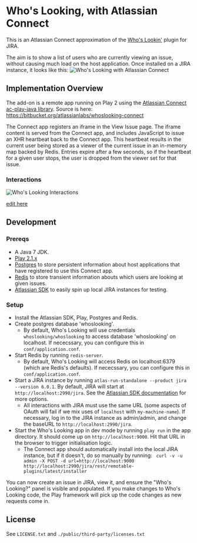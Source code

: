 Who's Looking, with Atlassian Connect
=====================================

This is an Atlassian Connect approximation of the [Who's Lookin'](https://marketplace.atlassian.com/plugins/com.atlassian.jira.plugins.whoslookin) plugin for JIRA.  

The aim is to show a list of users who are currently viewing an issue, without causing much load on the host application. Once installed on a JIRA instance, it looks like this:
![Who's Looking with Atlassian Connect](http://i.imgur.com/nNarePB.jpg)

## Implementation Overview
The add-on is a remote app running on Play 2 using the [Atlassian Connect ac-play-java library](https://bitbucket.org/sleberrigaud_atlassian/ac-play-java). Source is here: https://bitbucket.org/atlassianlabs/whoslooking-connect

The Connect app registers an iframe in the View Issue page. The iframe content is served from the Connect app, and includes JavaScript to issue an XHR heartbeat back to the Connect app. This heartbeat results in the current user being stored as a viewer of the current issue in an in-memory map backed by Redis. Entries expire after a few seconds, so if the heartbeat for a given user stops, the user is dropped from the viewer set for that issue.

### Interactions

![Who's Looking Interactions](http://www.websequencediagrams.com/cgi-bin/cdraw?lz=dGl0bGUgV2hvJ3MgQ29ubmVjdGVkPyAoZGV0YWlscykKSG9tZXItPkpJUkE6IFJlcXVlc3RzIHZpZXcgaXNzdWUgcGFnZSBmb3IACAdYWVotMQpKSVJBLT4ANwU6IFJlc3BvbmRzIHdpdGggdGhlAC8QLCBpbmNsdWRpbmcgYW4gaWZyYW1lIGxpbmtpbmcgdG8gV2hvc0xvb2tpbmcAgQkIKwAJCwCBDgt0aGUAOAhjb250ZW50LCBwcm92aQBYBU9BdXRoIGhlYWRlcnMgYXMgc3VwcGxpZWQgYnkgSklSQQpub3RlIHJpZ2h0IG9mAGwMOiB2ZXJpZnkANg4Kb3B0IElmIHdlJ3JlIG1pc3NpbmcgZGlzcGxheSBuYW1lcyBvZiBhbnkAgi4FZXIACgUAgh8FIChhc3luYyB0YXNrLCBkb2VzIG5vdCBibG9jawCBewhyZW5kZXJpbmcpCgCBeAstAIJ-EXVzZXIgAIMsByBmcm9tIFJFU1QgQVBJLgCDBQYtPgCCIA8AgwYMADIMLgCBZhxzdG9yZQBeD29yIGZ1dHVyZSByAIQWBwplbmQAgiwcZ2VuZXJhdGUgSUQgdG9rZW4AhDkFWEhSADgKAIFhDD4tAIQyFQCDVw4gKEhUTUwgYW5kIEphdmFTY3JpcHQgdG8AgjsHAIRsCWVyIGxpc3QAJAVwb2xsAIRODCkKbG9vcAB8DQCCRgZ3aXRoaW4AhFALAIRuFlBvbGxzAIUfDAB6Bmdpc3RlciBjdXJyZW50AIMlBmFzIGEAgQgIb2YAhi4MAIV_DACCFwZ0byBjb25maXJtIElECgCEfiNpZGVudGl0eSB1AIUIBQCCXgUAgjoYAIcNCwCCEwVvZgCFHAwAh0YMZW5k&s=modern-blue)

[edit here](http://www.websequencediagrams.com/?lz=dGl0bGUgV2hvJ3MgQ29ubmVjdGVkPyAoZGV0YWlscykKSG9tZXItPkpJUkE6IFJlcXVlc3RzIHZpZXcgaXNzdWUgcGFnZSBmb3IACAdYWVotMQpKSVJBLT4ANwU6IFJlc3BvbmRzIHdpdGggdGhlAC8QLCBpbmNsdWRpbmcgYW4gaWZyYW1lIGxpbmtpbmcgdG8gV2hvc0xvb2tpbmcAgQkIKwAJCwCBDgt0aGUAOAhjb250ZW50LCBwcm92aQBYBU9BdXRoIGhlYWRlcnMgYXMgc3VwcGxpZWQgYnkgSklSQQpub3RlIHJpZ2h0IG9mAGwMOiB2ZXJpZnkANg4Kb3B0IElmIHdlJ3JlIG1pc3NpbmcgZGlzcGxheSBuYW1lcyBvZiBhbnkAgi4FZXIACgUAgh8FIChhc3luYyB0YXNrLCBkb2VzIG5vdCBibG9jawCBewhyZW5kZXJpbmcpCgCBeAstAIJ-EXVzZXIgAIMsByBmcm9tIFJFU1QgQVBJLgCDBQYtPgCCIA8AgwYMADIMLgCBZhxzdG9yZQBeD29yIGZ1dHVyZSByAIQWBwplbmQAgiwcZ2VuZXJhdGUgSUQgdG9rZW4AhDkFWEhSADgKAIFhDD4tAIQyFQCDVw4gKEhUTUwgYW5kIEphdmFTY3JpcHQgdG8AgjsHAIRsCWVyIGxpc3QAJAVwb2xsAIRODCkKbG9vcAB8DQCCRgZ3aXRoaW4AhFALAIRuFlBvbGxzAIUfDAB6Bmdpc3RlciBjdXJyZW50AIMlBmFzIGEAgQgIb2YAhi4MAIV_DACCFwZ0byBjb25maXJtIElECgCEfiNpZGVudGl0eSB1AIUIBQCCXgUAgjoYAIcNCwCCEwVvZgCFHAwAh0YMZW5k&s=modern-blue)

## Development

### Prereqs

* A Java 7 JDK.
* [Play 2.1.x](http://www.playframework.com/download)
* [Postgres](http://www.postgresql.org/download/) to store persistent information about host applications that have registered to use this Connect app.
* [Redis](http://redis.io/download) to store transient information abouts which users are looking at given issues.
* [Atlassian SDK](https://developer.atlassian.com/display/DOCS/Getting+Started) to easily spin up local JIRA instances for testing.

### Setup

+ Install the Atlassian SDK, Play, Postgres and Redis.
+ Create postgres database 'whoslooking'.
	+ By default, Who's Looking will use credentials `whoslooking/whoslooking` to access database 'whoslooking' on localhost. If nececssary, you can configure this in `conf/application.conf`.
+ Start Redis by running `redis-server`.
	+ By default, Who's Looking will access Redis on localhost:6379 (which are Redis's defaults). If nececssary, you can configure this in `conf/application.conf`.
+ Start a JIRA instance by running `atlas-run-standalone --product jira --version 6.0.1`. By default, JIRA will start at `http://localhost:2990/jira`. See the [Atlassian SDK documentation](https://developer.atlassian.com/display/DOCS/atlas-run-standalone) for more options.
	+ All interactions with JIRA must use the same URL (some aspects of OAuth will fail if we mix uses of `localhost` with `my-machine-name`). If necessary, log in to the JIRA instance as admin/admin, and change the baseURL to `http://localhost:2990/jira`. 
+ Start the Who's Looking app in dev mode by running `play run` in the app directory. It should come up on `http://localhost:9000`. Hit that URL in the browser to trigger initialisation logic.
	+ The Connect app should automatically install into the local JIRA instance, but if it doesn't, do so manually by running: ` curl -v -u admin -X POST -d url=http://localhost:9000 http://localhost:2990/jira/rest/remotable-plugins/latest/installer`

You can now create an issue in JIRA, view it, and ensure the "Who's Looking?" panel is visible and populated. If you make changes to Who's Looking code, the Play framework will pick up the code changes as new requests come in.

## License

See `LICENSE.txt` and `./public/third-party/licenses.txt`
